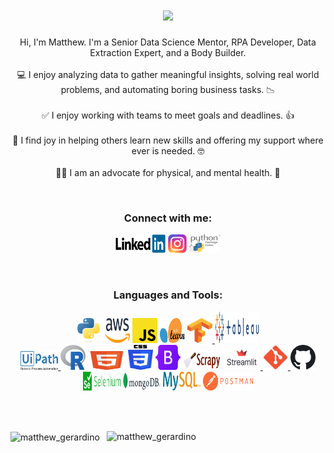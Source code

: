 <h1 align="center">
  <a href="https://github.com/GeeDino11/Professional-Showcase">
    <img src="https://readme-typing-svg.herokuapp.com/?lines=Hello,+There!;This+is+Matthew+Gerardino...;Nice+to+meet+you!+👋&center=true&height=80&repeat=true&multiline=true&duration=3000">
  </a>
</h1>

<p align="center">
   Hi, I'm Matthew. I'm a Senior Data Science Mentor, RPA Developer, Data Extraction Expert, and a Body Builder.</br></br>
   💻 I enjoy analyzing data to gather meaningful insights, solving real world problems, and automating boring business tasks. 📉 </br></br>
   ✅ I enjoy working with teams to meet goals and deadlines. 👍</br></br>
   📝 I find joy in helping others learn new skills and offering my support where ever is needed. 🤓 </br></br>
   🏋️‍♂️ I am an advocate for physical, and mental health. 💪
</p>

<br>

<h3 align="center">Connect with me:</h3>
<p align="center">
<a href="https://www.linkedin.com/in/matthew-gerardino/" target="_blank">
<img src="images/linkedIn_logo.svg" alt="matthewgerardino" height="30" width="80" /></a>
<a href="https://instagram.com/matt_gerardino" target="_blank">
<img src="images/instagram_logo.svg" alt="matt_gerardino" height="30" width="30" /></a>
<a href="https://pypi.org/project/DS-Students/" target="_blank">
<img src="images/pypi_logo.svg" alt="DS-Students" height="30" width="50" /></a>
</p>

</br>

<h3 align="center">Languages and Tools:</h3>

<div align="center"> 
<a href="https://www.python.org/" target="_blank" rel="noreferrer"> 
<img src="images/python_logo.svg" alt="python" width="40" height="40"/></a>

<a href="https://aws.amazon.com" target="_blank" rel="noreferrer"> 
<img src="images/amazon_web_services_logo.svg" alt="aws" width="40" height="40"/></a>

<a href="https://www.javascript.com/" target="_blank" rel="noreferrer"> 
<img src="images/JavaScript_logo.svg" alt="javascript" width="40" height="40"/></a>

 <a href="https://scikit-learn.org/stable/" target="_blank" rel="noreferrer"> 
 <img src="images/scikit_learn_logo.svg" alt="Sklearn" width="40" height="40"/></a>

 <a href="https://www.tensorflow.org/?gclid=Cj0KCQjwvZCZBhCiARIsAPXbajs3Wx52UMdMB_vplFkw4p_9IqQ0OlW1vgMA3stibWrxrnzhr7biAUMaAp03EALw_wcB" target="_blank" rel="noreferrer"> 
 <img src="images/tensorflow_logo.svg" alt="tensorflow" width="40" height="40"/> </a> 
 
<a href="https://www.tableau.com/" target="_blank" rel="tableau"> 
<img src="images/tableau_logo.svg" alt="tableau" width="70" height="50"/> </a> <br>

<a href="https://www.uipath.com/" target="_blank" rel="noreferrer"> 
<img src="images/UiPath_logo.png" alt="UiPath" width="60" height="30"/> </a>

<a href="https://www.r-project.org/" target="_blank" rel="noreferrer"> 
<img src="images/R_logo.png" alt="R Programming" width="40" height="40"/></a>

<a href="https://html.spec.whatwg.org/multipage/" target="_blank" rel="noreferrer"> 
<img src="images/HTML5_logoe.svg" alt="html5" width="60" height="30"/></a>

<a href="https://www.css3.com/" target="_blank" rel="noreferrer"> 
<img src="images/CSS3_logo.svg" alt="css3" width="40" height="40"/></a>

<a href="https://getbootstrap.com/" target="_blank" rel="noreferrer"> 
<img src="images/Bootstrap_logo.svg" alt="bootstrap" width="40" height="40"/></a>

<a href="https://scrapy.org/" target="_blank" rel="noreferrer"> 
<img src="images/scrapy_logo.jpg" alt="scrapy" width="60" height="30"/></a>

<a href="https://streamlit.io/" target="_blank" rel="noreferrer"> 
<img src="images/streamlit_logo.png" alt="streamlit" width="60" height="40"/> </a>

<a href="https://git-scm.com/" target="_blank" rel="noreferrer"> 
<img src="images/git_icon.svg" alt="git" width="40" height="40"/> </a>

<a href="https://github.com/" target="_blank" rel="noreferrer"> 
<img src="images/github_logo.svg" alt="github" width="40" height="40"/></a>

<a href="https://www.selenium.dev/" target="_blank" rel="noreferrer"> 
<img src="images/selenium_logo.svg" alt="selenium" width="60" height="30"/></a>

<a href="https://www.mongodb.com/" target="_blank" rel="noreferrer"> 
<img src="images/MongoDB_logo.svg" alt="mongodb" width="60" height="30"/></a>

<a href="https://www.mysql.com/" target="_blank" rel="noreferrer"> 
<img src="images/MySQL_logo.svg" alt="mysql" width="60" height="30"/></a>

<a href="https://www.postman.com/" target="_blank" rel="noreferrer"> 
<img src="images/Postman.png" alt="postman" width="80" height="30"/></a> 
</div>

<br><br>

<p>
<img  align="center" height=180px src="https://github-readme-stats-eight-theta.vercel.app/api?username=GeeDino11&show_icons=true&hide_border=true&include_all_commits=true&count_private=true&bg_color=00000000&theme=tokyonight" alt="matthew_gerardino" />

<img align="right" width="350px" src="https://github-readme-stats.vercel.app/api/top-langs?username=GeeDino11&show_icons=true&locale=en&layout=compact" alt="matthew_gerardino" />
</p>

